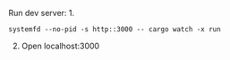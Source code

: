 Run dev server: 
1. 
   ```
  systemfd --no-pid -s http::3000 -- cargo watch -x run
  ```
2. Open localhost:3000
